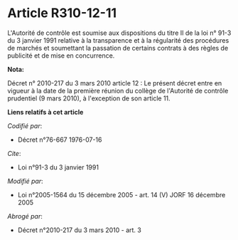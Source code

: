 # Article R310-12-11

L'Autorité de contrôle est soumise aux dispositions du titre II de la loi n° 91-3 du 3 janvier 1991 relative à la
transparence et à la régularité des procédures de marchés et soumettant la passation de certains contrats à des règles de
publicité et de mise en concurrence.

**Nota:**

Décret n° 2010-217 du 3 mars 2010 article 12 : Le présent décret entre en vigueur à la date de la première réunion du collège
de l'Autorité de contrôle prudentiel (9 mars 2010), à l'exception de son article 11.

**Liens relatifs à cet article**

_Codifié par_:

  - Décret n°76-667 1976-07-16

_Cite_:

  - Loi n°91-3 du 3 janvier 1991

_Modifié par_:

  - Loi n°2005-1564 du 15 décembre 2005 - art. 14 (V) JORF 16 décembre 2005

_Abrogé par_:

  - Décret n°2010-217 du 3 mars 2010 - art. 3
